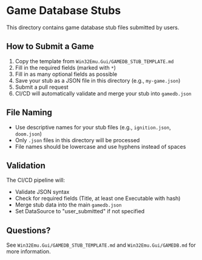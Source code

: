 # Game Database Stubs

This directory contains game database stub files submitted by users.

## How to Submit a Game

1. Copy the template from `Win32Emu.Gui/GAMEDB_STUB_TEMPLATE.md`
2. Fill in the required fields (marked with `*`)
3. Fill in as many optional fields as possible
4. Save your stub as a JSON file in this directory (e.g., `my-game.json`)
5. Submit a pull request
6. CI/CD will automatically validate and merge your stub into `gamedb.json`

## File Naming

- Use descriptive names for your stub files (e.g., `ignition.json`, `doom.json`)
- Only `.json` files in this directory will be processed
- File names should be lowercase and use hyphens instead of spaces

## Validation

The CI/CD pipeline will:
- Validate JSON syntax
- Check for required fields (Title, at least one Executable with hash)
- Merge stub data into the main `gamedb.json`
- Set DataSource to "user_submitted" if not specified

## Questions?

See `Win32Emu.Gui/GAMEDB_STUB_TEMPLATE.md` and `Win32Emu.Gui/GAMEDB.md` for more information.
